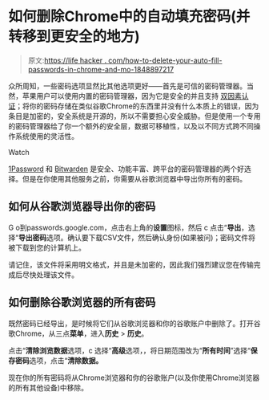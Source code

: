 # 如何删除Chrome中的自动填充密码(并转移到更安全的地方)

> 原文:[https://life hacker . com/how-to-delete-your-auto-fill-passwords-in-chrome-and-mo-1848897217](https://lifehacker.com/how-to-delete-your-autofill-passwords-in-chrome-and-mo-1848897217)

众所周知，一些密码选项显然比其他选项更好——首先是可信的密码管理器。当然，苹果用户可以使用内置的密码管理器，因为它是安全的并且支持 [双因素认证](https://lifehacker.com/you-should-use-your-iphones-new-built-in-two-factor-aut-1847721186)；将你的密码存储在类似谷歌Chrome的东西里并没有什么本质上的错误，因为条目是加密的，安全系统是开源的，所以不需要担心安全威胁。但是使用一个专用的密码管理器给了你一个额外的安全层，数据可移植性，以及以不同方式跨不同操作系统使用的灵活性。

Watch

[1Password](https://lifehacker.com/advisor/password-manager/1password-review/) 和 [Bitwarden](https://lifehacker.com/advisor/password-manager/bitwarden-review/) 是安全、功能丰富、跨平台的密码管理器的两个好选择。但是在你使用其他服务之前，你需要从谷歌浏览器中导出你所有的密码。

## 如何从谷歌浏览器导出你的密码

G o到passwords.google.com，点击右上角的**设置**图标，然后 c 点击“**导出**，选择“**导出密码**选项。确认要下载CSV文件，然后确认身份(如果被问)；密码文件将被下载到您的计算机上。

请记住，该文件将采用明文格式，并且是未加密的，因此我们强烈建议您在传输完成后尽快处理该文件。

## 如何删除谷歌浏览器的所有密码

既然密码已经导出，是时候将它们从谷歌浏览器和你的谷歌账户中删除了。打开谷歌Chrome，从三点**菜单**，进入**历史** > **历史**。

点击“**清除浏览数据**选项，c 选择“**高级**选项，，将日期范围改为“**所有时间**”选择“**保存密码**选项，点击“**清除数据。**

现在你的所有密码将从Chrome浏览器和你的谷歌账户(以及你使用Chrome浏览器的所有其他设备)中移除。